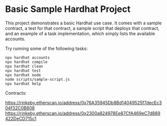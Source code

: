 # Basic Sample Hardhat Project

This project demonstrates a basic Hardhat use case. It comes with a sample contract, a test for that contract, a sample script that deploys that contract, and an example of a task implementation, which simply lists the available accounts.

Try running some of the following tasks:

```shell
npx hardhat accounts
npx hardhat compile
npx hardhat clean
npx hardhat test
npx hardhat node
node scripts/sample-script.js
npx hardhat help
```

Contracts:

https://rinkeby.etherscan.io/address/0x76A35945Db8Bd14049525f7decEc304f32C0B608
https://rinkeby.etherscan.io/address/0x2300a824978Ee87CfA469eC7d889422DeCD715c1
